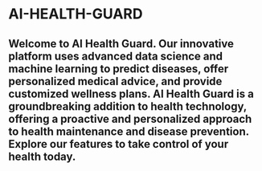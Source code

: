 # AI-HEALTH-GUARD

## Welcome to AI Health Guard. Our innovative platform uses advanced data science and machine learning to predict diseases, offer personalized medical advice, and provide customized wellness plans. AI Health Guard is a groundbreaking addition to health technology, offering a proactive and personalized approach to health maintenance and disease prevention. Explore our features to take control of your health today.